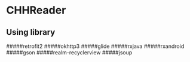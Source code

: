 # CHHReader

## Using library

#####retrofit2
#####okhttp3
#####glide
#####rxjava
#####rxandroid
#####gson
#####realm-recyclerview
#####jsoup
